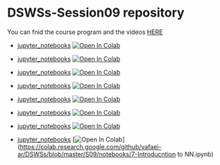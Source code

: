 # DSWSs-Session09 repository

You can fnid the course program and the videos [HERE](http://physics.ipm.ac.ir/~vafaei/scheduls/sess9.html)


- [jupyter_notebooks](https://github.com/vafaei-ar/DSWSs/blob/master/S09/notebooks/0-Intro.ipynb) [![Open In Colab](https://colab.research.google.com/assets/colab-badge.svg)](https://colab.research.google.com/github/vafaei-ar/DSWSs/blob/master/S09/notebooks/0-Intro.ipynb)

- [jupyter_notebooks](https://github.com/vafaei-ar/DSWSs/blob/master/S09/notebooks/1-matplotlib.ipynb) [![Open In Colab](https://colab.research.google.com/assets/colab-badge.svg)](https://colab.research.google.com/github/vafaei-ar/DSWSs/blob/master/S09/notebooks/1-matplotlib.ipynb)

- [jupyter_notebooks](https://github.com/vafaei-ar/DSWSs/blob/master/S09/notebooks/2-seaborn.ipynb) [![Open In Colab](https://colab.research.google.com/assets/colab-badge.svg)](https://colab.research.google.com/github/vafaei-ar/DSWSs/blob/master/S09/notebooks/2-seaborn.ipynb)

- [jupyter_notebooks](https://github.com/vafaei-ar/DSWSs/blob/master/S09/notebooks/3-mpld3.ipynb) [![Open In Colab](https://colab.research.google.com/assets/colab-badge.svg)](https://colab.research.google.com/github/vafaei-ar/DSWSs/blob/master/S09/notebooks/3-mpld3.ipynb)

- [jupyter_notebooks](https://github.com/vafaei-ar/DSWSs/blob/master/S09/notebooks/4-bokeh.ipynb) [![Open In Colab](https://colab.research.google.com/assets/colab-badge.svg)](https://colab.research.google.com/github/vafaei-ar/DSWSs/blob/master/S09/notebooks/4-bokeh.ipynb)

- [jupyter_notebooks](https://github.com/vafaei-ar/DSWSs/blob/master/S09/notebooks/5-plotly.ipynb) [![Open In Colab](https://colab.research.google.com/assets/colab-badge.svg)](https://colab.research.google.com/github/vafaei-ar/DSWSs/blob/master/S09/notebooks/5-plotly.ipynb)

- [jupyter_notebooks](https://github.com/vafaei-ar/DSWSs/blob/master/S09/notebooks/6-dash.ipynb) [![Open In Colab](https://colab.research.google.com/assets/colab-badge.svg)](https://colab.research.google.com/github/vafaei-ar/DSWSs/blob/master/S09/notebooks/6-dash.ipynb)

- [jupyter_notebooks](https://github.com/vafaei-ar/DSWSs/blob/master/S09/notebooks/7-Introducntion_to_NN.ipynb) [![Open In Colab](https://colab.research.google.com/assets/colab-badge.svg)](https://colab.research.google.com/github/vafaei-ar/DSWSs/blob/master/S09/notebooks/7-Introducntion to NN.ipynb)







